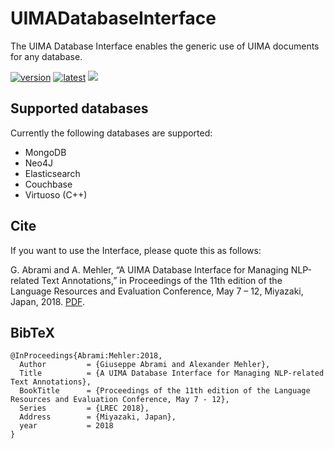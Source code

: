 # UIMADatabaseInterface
The UIMA Database Interface enables the generic use of UIMA documents for any database.

[![version](https://img.shields.io/github/license/texttechnologylab/UIMADatabaseInterface)]()
[![latest](https://img.shields.io/github/v/release/texttechnologylab/UIMADatabaseInterface)]()
[![](https://jitpack.io/v/texttechnologylab/UIMADatabaseInterface.svg)](https://jitpack.io/#texttechnologylab/UIMADatabaseInterface)

## Supported databases
Currently the following databases are supported:
* MongoDB
* Neo4J
* Elasticsearch
* Couchbase
* Virtuoso (C++)


## Cite
If you want to use the Interface, please quote this as follows:

G. Abrami and A. Mehler, “A UIMA Database Interface for Managing NLP-related Text Annotations,” in Proceedings of the 11th edition of the Language Resources and Evaluation Conference, May 7 – 12, Miyazaki, Japan, 2018.  [PDF](https://www.texttechnologylab.org/wp-content/uploads/2018/03/UIMA-DI.pdf).


## BibTeX
```
@InProceedings{Abrami:Mehler:2018,
  Author         = {Giuseppe Abrami and Alexander Mehler},
  Title          = {A UIMA Database Interface for Managing NLP-related Text Annotations},
  BookTitle      = {Proceedings of the 11th edition of the Language Resources and Evaluation Conference, May 7 - 12},
  Series         = {LREC 2018},
  Address        = {Miyazaki, Japan},
  year           = 2018
}
```
